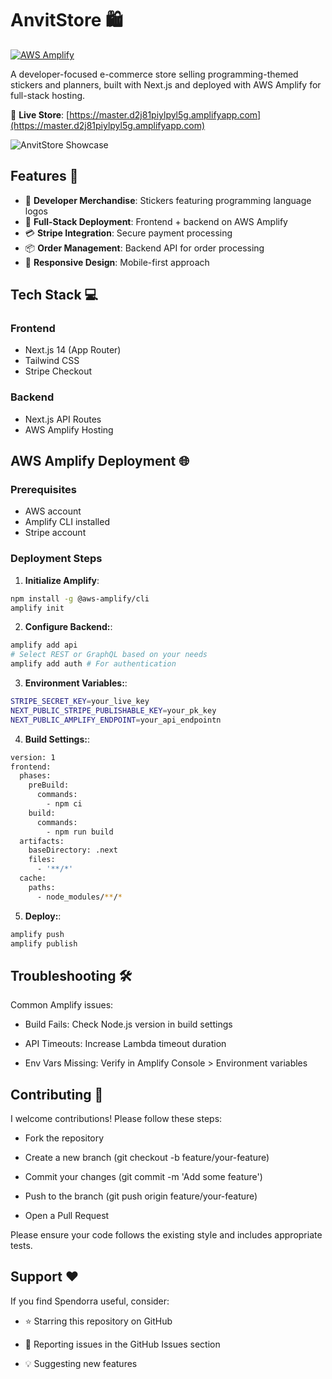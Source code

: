# AnvitStore 🛍️

[![AWS Amplify](https://img.shields.io/badge/Deployed%20on-AWS%20Amplify-orange)](https://aws.amazon.com/amplify/)

A developer-focused e-commerce store selling programming-themed stickers and planners, built with Next.js and deployed with AWS Amplify for full-stack hosting.

🔗 **Live Store**: [https://master.d2j81piylpyl5g.amplifyapp.com](https://master.d2j81piylpyl5g.amplifyapp.com)

![AnvitStore Showcase](https://via.placeholder.com/1200x600?text=AnvitStore+AWS+Deployment) 

## Features 🚀
- 🛒 **Developer Merchandise**: Stickers featuring programming language logos
- 🔄 **Full-Stack Deployment**: Frontend + backend on AWS Amplify
- 💳 **Stripe Integration**: Secure payment processing
- 📦 **Order Management**: Backend API for order processing
- 📱 **Responsive Design**: Mobile-first approach

## Tech Stack 💻
### Frontend
- Next.js 14 (App Router)
- Tailwind CSS
- Stripe Checkout

### Backend
- Next.js API Routes
- AWS Amplify Hosting

## AWS Amplify Deployment 🌐

### Prerequisites
- AWS account
- Amplify CLI installed
- Stripe account

### Deployment Steps
1. **Initialize Amplify**:
```bash
npm install -g @aws-amplify/cli
amplify init
```

2. **Configure Backend:**:
```bash
amplify add api
# Select REST or GraphQL based on your needs
amplify add auth # For authentication
```

3. **Environment Variables:**:
```bash
STRIPE_SECRET_KEY=your_live_key
NEXT_PUBLIC_STRIPE_PUBLISHABLE_KEY=your_pk_key
NEXT_PUBLIC_AMPLIFY_ENDPOINT=your_api_endpointn
```

4. **Build Settings:**:
```bash
version: 1
frontend:
  phases:
    preBuild:
      commands:
        - npm ci
    build:
      commands:
        - npm run build
  artifacts:
    baseDirectory: .next
    files:
      - '**/*'
  cache:
    paths:
      - node_modules/**/*
```

5. **Deploy:**:
```bash
amplify push
amplify publish
```

## Troubleshooting 🛠️
Common Amplify issues:

- Build Fails: Check Node.js version in build settings

- API Timeouts: Increase Lambda timeout duration

- Env Vars Missing: Verify in Amplify Console > Environment variables

## Contributing 🤝
I welcome contributions! Please follow these steps:

- Fork the repository

- Create a new branch (git checkout -b feature/your-feature)

- Commit your changes (git commit -m 'Add some feature')

- Push to the branch (git push origin feature/your-feature)

- Open a Pull Request

Please ensure your code follows the existing style and includes appropriate tests.

## Support ❤️
If you find Spendorra useful, consider:

- ⭐ Starring this repository on GitHub

- 🐛 Reporting issues in the GitHub Issues section

- 💡 Suggesting new features

